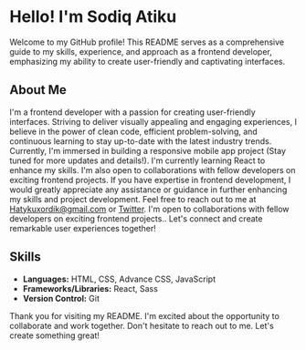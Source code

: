 <h1>Hello! I'm Sodiq Atiku</h1> 

<p>Welcome to my GitHub profile! This README serves as a comprehensive guide to my skills, experience, and approach as a frontend developer, emphasizing my ability to create user-friendly and captivating interfaces.</p>

<h2>About Me</h2>
<p> I'm a frontend developer with a passion for creating user-friendly interfaces. Striving to deliver visually appealing and engaging experiences, I believe in the power of clean code, efficient problem-solving, and continuous learning to stay up-to-date with the latest industry trends. Currently, I'm immersed in building a responsive mobile app project (Stay tuned for more updates and details!). I'm currently learning React to enhance my skills. I'm also open to collaborations with fellow developers on exciting frontend projects. If you have expertise in frontend development, I would greatly appreciate any assistance or guidance in further enhancing my skills and project development. Feel free to reach out to me at <a href="mailto:hatykuxordik@gmail.com" class="text">Hatykuxordik@gmail.com</a> or <a href="https://twitter.com/saprime_tech" class="text" target="display">Twitter</a>. I'm open to collaborations with fellow developers on exciting frontend projects.. Let's connect and create remarkable user experiences together!</p>

<h2>Skills</h2>
<ul>
  <li><strong>Languages:</strong> HTML, CSS, Advance CSS, JavaScript</li>
  <li><strong>Frameworks/Libraries:</strong> React, Sass</li>
  <li><strong>Version Control:</strong> Git</li>
</ul>

<p>Thank you for visiting my README. I'm excited about the opportunity to collaborate and work together. Don't hesitate to reach out to me. Let's create something great!</p>
<!--
**Hatykuxordik/Hatykuxordik** is a ✨ _special_ ✨ repository because its `README.md` (this file) appears on your GitHub profile.

Here are some ideas to get you started:

- 🔭 I’m currently working on ...
- 🌱 I’m currently learning ...
- 👯 I’m looking to collaborate on ...
- 🤔 I’m looking for help with ...
- 💬 Ask me about ...
- 📫 How to reach me: ...
- 😄 Pronouns: ...
- ⚡ Fun fact: ...
-->
